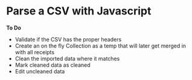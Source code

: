 # Parse a CSV with Javascript

**To Do**
- Validate if the CSV has the proper headers
- Create an on the fly Collection as a temp that will later get merged in with all receipts
- Clean the imported data where it matches
- Mark cleaned data as cleaned
- Edit uncleaned data